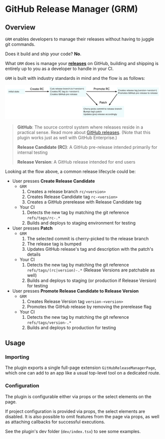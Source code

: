 # GitHub Release Manager (GRM)

## Overview

`GRM` enables developers to manage their releases without having to juggle git commands.

Does it build and ship your code? **No**.

What `GRM` does is manage your **[releases](https://docs.github.com/en/github/administering-a-repository/managing-releases-in-a-repository)** on GitHub, building and shipping is entirely up to you as a developer to handle in your CI.

`GRM` is built with industry standards in mind and the flow is as follows:

![](./src/features/Info/flow.png)

> **GitHub**: The source control system where releases reside in a practical sense. Read more about [GitHub releases](https://docs.github.com/en/github/administering-a-repository/managing-releases-in-a-repository). (Note that this plugin works just as well with GitHub Enterprise.)
>
> **Release Candidate (RC)**: A GitHub pre-release intended primarily for internal testing
>
> **Release Version**: A GitHub release intended for end users

Looking at the flow above, a common release lifecycle could be:

- User presses **Create Release Candidate**
  - `GRM`
    1. Creates a release branch `rc/<version>`
    1. Creates Release Candidate tag `rc-<version>`
    1. Creates a GitHub prerelease with Release Candidate tag
  - Your CI
    1. Detects the new tag by matching the git reference `refs/tags/rc-.*`
    1. Builds and deploys to staging environment for testing
- User presses **Patch**
  - `GRM`
    1. The selected commit is cherry-picked to the release branch
    1. The release tag is bumped
    1. Updates GitHub release's tag and description with the patch's details
  - Your CI
    1. Detects the new tag by matching the git reference `refs/tags/(rc|version)-.*` (Release Versions are patchable as well)
    1. Builds and deploys to staging (or production if Release Version) for testing
- User presses **Promote Release Candidate to Release Version**
  - `GRM`
    1. Creates Release Version tag `version-<version>`
    1. Promotes the GitHub release by removing the prerelease flag
  - Your CI
    1. Detects the new tag by matching the git reference `refs/tags/version-.*`
    1. Builds and deploys to production for testing

## Usage

### Importing

The plugin exports a single full-page extension `GitHubReleaseManagerPage`, which one can add to an app like a usual top-level tool on a dedicated route.

### Configuration

The plugin is configurable either via props or the select elements on the page.

If project configuration is provided via props, the select elements are disabled. It is also possible to omit features from the page via props, as well as attaching callbacks for successful executions.

See the plugin's dev folder (`dev/index.tsx`) to see some examples.
